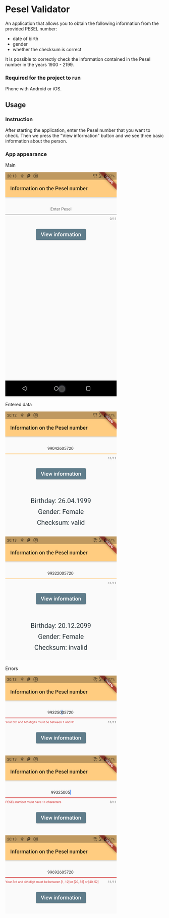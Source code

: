 # Pesel Validator

 An application that allows you to obtain the following information from the provided PESEL number:
 - date of birth
 - gender
 - whether the checksum is correct
 
 It is possible to correctly check the information contained in the Pesel number in the years 1900 - 2199.

### Required for the project to run

Phone with Android or iOS.

## Usage

### Instruction

After starting the application, enter the Pesel number that you want to check. Then we press the "View information" button and we see three basic information about the person.

### App appearance

Main

![main](https://github.com/kogol99/Android-Kotlin-2020/blob/main/Lab4%20-%20Pesel%20Validator/check_your_pesel/screenshot/Main.png?raw=true)

Entered data

![correct_checksum](https://github.com/kogol99/Android-Kotlin-2020/blob/main/Lab4%20-%20Pesel%20Validator/check_your_pesel/screenshot/CorrectChecksum.png?raw=true)
![invalid_checksum](https://github.com/kogol99/Android-Kotlin-2020/blob/main/Lab4%20-%20Pesel%20Validator/check_your_pesel/screenshot/InvalidChecksum.png?raw=true)

Errors

![invalid_day_error](https://github.com/kogol99/Android-Kotlin-2020/blob/main/Lab4%20-%20Pesel%20Validator/check_your_pesel/screenshot/InvalidDayError.png?raw=true)
![invalid_length_error](https://github.com/kogol99/Android-Kotlin-2020/blob/main/Lab4%20-%20Pesel%20Validator/check_your_pesel/screenshot/InvalidLengthError.png?raw=true)
![invalid_month_error](https://github.com/kogol99/Android-Kotlin-2020/blob/main/Lab4%20-%20Pesel%20Validator/check_your_pesel/screenshot/InvalidMonthError.png?raw=true)
